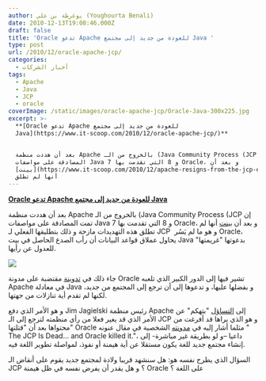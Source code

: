 ```yaml
---
author: يوغرطة بن علي (Youghourta Benali)
date: 2010-12-13T19:08:46.000Z
draft: false
title: 'Oracle تدعو Apache للعودة من جديد إلى مجتمع Java '
type: post
url: /2010/12/oracle-apache-jcp/
categories:
  - أخبار الشركات
tags:
  - Apache
  - Java
  - JCP
  - oracle
coverImage: /static/images/oracle-apache-jcp/Oracle-Java-300x225.jpg
excerpt: >-
  **[Oracle تدعو Apache للعودة من جديد إلى مجتمع
  Java](https://www.it-scoop.com/2010/12/oracle-apache-jcp/)**


  بعد أن هددت منظمة Apache بالخروج من الـ (Java Community Process (JCP إن تمت
  المصادقة على مواصفات Java 7 و 8 التي تقدمت بها Oracle، و بعد أن
  [بينت](https://www.it-scoop.com/2010/12/apache-resigns-from-the-jcp-executive-committee/)
  أنها لم تطلق
---
```

**[Oracle تدعو Apache للعودة من جديد إلى مجتمع Java](https://www.it-scoop.com/2010/12/oracle-apache-jcp/)**

بعد أن هددت منظمة Apache بالخروج من الـ (Java Community Process (JCP إن تمت المصادقة على مواصفات Java 7 و 8 التي تقدمت بها Oracle، و بعد أن [بينت](https://www.it-scoop.com/2010/12/apache-resigns-from-the-jcp-executive-committee/) أنها لم تطلق هذه التهديدات مازحة و ذلك بتطليقها الفعلي لـ JCP  و هو ما لم يَسُر Oracle، يحاول عملاق قواعد البيانات أن رأب الصدع الحاصل في بيت Java بدعوتها "غريمتها" للعدول عن رأيها.

![](/static/images/oracle-apache-jcp/Oracle-Java-300x225.jpg)

جاء ذلك في [تدوينة](http://blogs.oracle.com/henrik/2010/12/oracle_response_to_apache_departure_from_jcp.html) مقتضبة على مدونة Oracle تشير فيها إلى الدور الكبير الذي تلعبه Apache في معادلة Java و بفضلها عليها، و تدعوها إلى أن ترجع إلى المجتمع من جديد، لكنها لم تقدم أية تنازلات من جهتها.

و هو الأمر الذي دفع Jim Jagielski رئيس منظمة Apache إلى [التساؤل](http://twitter.com/jimjag/status/13013975717380096) "بتهكم" عن الأمر الذي قد يغير فعلا من رأي منظمته لترجع إلى الـ JCP و هو الذي يراها قد أفرغت من محتواها بعد أن "قتلتها" Oracle مثلما أشار إليه في [مدونته](http://www.jimjag.com/imo/index.php?/archives/242-The-JCP-Is-Dead.html) الشخصية في مقال عنونه " The JCP Is Dead... and Oracle killed it."، داعيا –و لو بطريقة غير مباشرة- إلى إنشاء مجتمع جديد للغة يكون مستقلا عن أية هيمنة أو نفوذ، لمواصلة تطوير اللغة فيه.

السؤال الذي يطرح نفسه هو: هل سنشهد قريبا ولادة لمجتمع جديد يقوم على أنقاض الـ JCP ؟ و هل يقدر أن يفرض نفسه في ظل هيمنة Oracle على اللغة ؟
